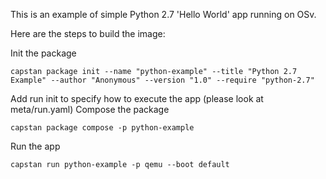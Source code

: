 This is an example of simple Python 2.7 'Hello World' app running on OSv.

Here are the steps to build the image:

Init the package
```
capstan package init --name "python-example" --title "Python 2.7 Example" --author "Anonymous" --version "1.0" --require "python-2.7"
```
Add run init to specify how to execute the app (please look at meta/run.yaml)
Compose the package
```
capstan package compose -p python-example
```
Run the app
```
capstan run python-example -p qemu --boot default
```
